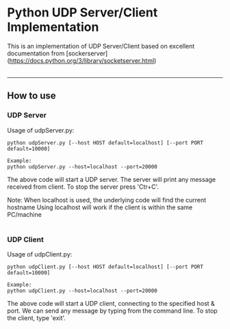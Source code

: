 # Python UDP Server/Client Implementation

This is an implementation of UDP Server/Client based on excellent documentation from [sockerserver] (https://docs.python.org/3/library/socketserver.html) 
<br/>
<br/>

---
## How to use
### UDP Server
Usage of udpServer.py:
```
python udpServer.py [--host HOST default=localhost] [--port PORT default=10000]

Example:
python udpServer.py --host=localhost --port=20000
```

The above code will start a UDP server. The server will print any message received from client. 
To stop the server press 'Ctr+C'.

Note:
When localhost is used, the underlying code will find the current hostname 
Using localhost will work if the client is within the same PC/machine
<br/>
<br/>

### UDP Client
Usage of udpClient.py:
```
python udpClient.py [--host HOST default=localhost] [--port PORT default=10000]

Example:
python udpClient.py --host=localhost --port=20000
```

The above code will start a UDP client, connecting to the specified host & port. 
We can send any message by typing from the command line. 
To stop the client, type 'exit'. 